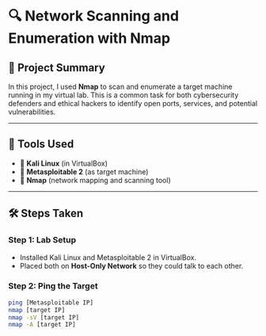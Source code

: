 # 🔍 Network Scanning and Enumeration with Nmap

## 📝 Project Summary
In this project, I used **Nmap** to scan and enumerate a target machine running in my virtual lab. This is a common task for both cybersecurity defenders and ethical hackers to identify open ports, services, and potential vulnerabilities.

---

## 🧰 Tools Used
- 🧪 **Kali Linux** (in VirtualBox)
- 🎯 **Metasploitable 2** (as target machine)
- 📡 **Nmap** (network mapping and scanning tool)

---

## 🛠️ Steps Taken

### Step 1: Lab Setup
- Installed Kali Linux and Metasploitable 2 in VirtualBox.
- Placed both on **Host-Only Network** so they could talk to each other.

### Step 2: Ping the Target
```bash
ping [Metasploitable IP]
nmap [target IP]
nmap -sV [target IP]
nmap -A [target IP]
